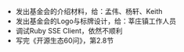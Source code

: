 - 发出基金会的介绍材料，给：孟伟、杨轩、Keith
- 发出基金会的Logo与标牌设计，给：莘庄镇工作人员
- 调试Ruby SSE Client，依然不顺利
- 写完《开源生态60问》，第2.8节